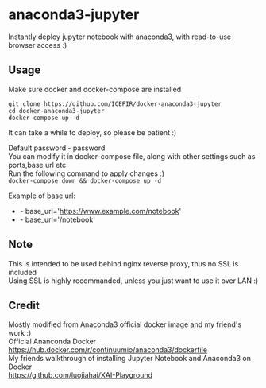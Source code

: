# anaconda3-jupyter
Instantly deploy jupyter notebook with anaconda3, with read-to-use browser access :)  

## Usage  

Make sure docker and docker-compose are installed
```   
git clone https://github.com/ICEFIR/docker-anaconda3-jupyter  
cd docker-anaconda3-jupyter  
docker-compose up -d
```   
It can take a while to deploy, so please be patient :)   

Default password - password  
You can modify it in docker-compose file, along with other settings such as ports,base url etc  
Run the following command to apply changes :)  
```docker-compose down && docker-compose up -d```     

Example of base url:   
  - \- base_url='https://www.example.com/notebook'
  - \- base_url='/notebook'   

## Note
This is intended to be used behind nginx reverse proxy, thus no SSL is included  
Using SSL is highly recommanded, unless you just want to use it over LAN :)


## Credit
Mostly modified from Anaconda3 official docker image and my friend's work :)  
Official Ananconda Docker  
  https://hub.docker.com/r/continuumio/anaconda3/dockerfile  
My friends walkthrough of installing Jupyter Notebook and Anaconda3 on Docker  
  https://github.com/luojiahai/XAI-Playground  
